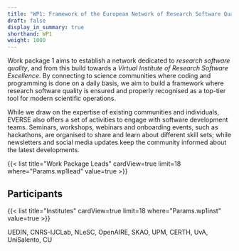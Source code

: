 ```yaml
---
title: "WP1: Framework of the European Network of Research Software Quality"
draft: false
display_in_summary: true
shorthand: WP1
weight: 1000
---
```


Work package 1 aims to establish a network dedicated to *research software quality*, and from this build towards a *Virtual Institute of Research Software Excellence*. By connecting to science communities where coding and programming is done on a daily basis, we aim to build a framework where research software quality is ensured and properly recognised as a top-tier tool for modern scientific operations.

While we draw on the expertise of existing communities and individuals, EVERSE also offers a set of activities to engage with software development teams. Seminars, workshops, webinars and onboarding events, such as hackathons, are organised to share and learn about different skill sets; while newsletters and social media updates keep the community informed about the latest developments. 

{{< list title="Work Package Leads" cardView=true limit=18 where="Params.wp1lead" value=true  >}}

## Participants

{{< list title="Institutes" cardView=true limit=18 where="Params.wp1inst" value=true  >}}

UEDIN, CNRS-IJCLab, NLeSC, OpenAIRE, SKAO, UPM, CERTH, UvA, UniSalento, CU
